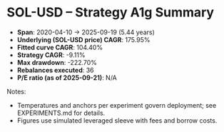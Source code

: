 # SOL-USD – Strategy A1g Summary

- **Span**: 2020-04-10 → 2025-09-19 (5.44 years)
- **Underlying (SOL-USD price) CAGR**: 175.95%
- **Fitted curve CAGR**: 104.40%
- **Strategy CAGR**: -9.11%
- **Max drawdown**: -222.70%
- **Rebalances executed**: 36
- **P/E ratio (as of 2025-09-21)**: N/A

Notes:

- Temperatures and anchors per experiment govern deployment; see EXPERIMENTS.md for details.
- Figures use simulated leveraged sleeve with fees and borrow costs.

